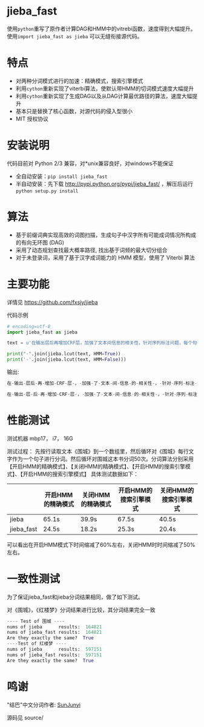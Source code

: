 jieba_fast
========
使用`python`重写了原作者计算DAG和HMM中的vitrebi函数，速度得到大幅提升。
使用`import jieba_fast as jieba` 可以无缝衔接源代码。

特点
========
* 对两种分词模式进行的加速：精确模式，搜索引擎模式
* 利用`cython`重新实现了viterbi算法，使默认带HMM的切词模式速度大幅提升
* 利用`cython`重新实现了生成DAG以及从DAG计算最优路径的算法，速度大幅提升
* 基本只是替换了核心函数，对源代码的侵入型很小
* MIT 授权协议




安装说明
=======

代码目前对 Python 2/3 兼容，对*unix兼容良好，对windows不能保证

* 全自动安装：`pip install jieba_fast`
* 半自动安装：先下载 http://pypi.python.org/pypi/jieba_fast/ ，解压后运行 `python setup.py install`




算法
========

* 基于前缀词典实现高效的词图扫描，生成句子中汉字所有可能成词情况所构成的有向无环图 (DAG)
* 采用了动态规划查找最大概率路径, 找出基于词频的最大切分组合
* 对于未登录词，采用了基于汉字成词能力的 HMM 模型，使用了 Viterbi 算法




主要功能
=======

详情见 https://github.com/fxsjy/jieba


代码示例

```python
# encoding=utf-8
import jieba_fast as jieba

text = u'在输出层后再增加CRF层，加强了文本间信息的相关性，针对序列标注问题，每个句子的每个词都有一个标注结果，对句子中第i个词进行高维特征的抽取，通过学习特征到标注结果的映射，可以得到特征到任>      意标签的概率，通过这些概率，得到最优序列结果'

print("-".join(jieba.lcut(text, HMM=True))
print('-'.join(jieba.lcut(text, HMM=False)))

```

输出:

```python
在-输出-层后-再-增加-CRF-层-，-加强-了-文本-间-信息-的-相关性-，-针对-序列-标注-问题-，-每个-句子-的-每个-词-都-有-一个-标注-结果-，-对-句子-中-第-i-个-词-进行-高维-特征-的-抽取-，-通过-学习-特征-到-标注-结果-的-映射-，-可以-得到-特征-到-任意-标签-的-概率-，-通过-这些-概率-，-得到-最优-序列-结果
```

```python
在-输出-层-后-再-增加-CRF-层-，-加强-了-文本-间-信息-的-相关性-，-针对-序列-标注-问题-，-每个-句子-的-每个-词-都-有-一个-标注-结果-，-对-句子-中-第-i-个-词-进行-高维-特征-的-抽取-，-通过-学习-特征-到-标注-结果-的-映射-，-可以-得到-特征-到-任意-标签-的-概率-，-通过-这些-概率-，-得到-最优-序列-结果
```




性能测试
=======
测试机器 mbp17， i7， 16G

测试过程：
先按行读取文本《围城》到一个数组里，然后循环对《围城》每行文字作为一个句子进行分词。然后循环对围城这本书分词50次。分词算法分别采用【开启HMM的精确模式】、【关闭HMM的精确模式】、【开启HMM的搜索引擎模式】、【开启HMM的搜索引擎模式】
具体测试数据如下：


|            | 开启HMM的精确模式 | 关闭HMM的精确模式 | 开启HMM的搜索引擎模式 | 关闭HMM的搜索引擎模式 |
| ---------- | ---------- | ---------- | ------------ | ------------ |
| jieba      | 65.1s      | 39.9s      | 67.5s        | 40.5s        |
| jieba_fast | 24.5s      | 18.2s      | 25.3s        | 20.4s        |

可以看出在开启HMM模式下时间缩减了60%左右，关闭HMM时时间缩减了50%左右。



 一致性测试
======

为了保证jieba_fast和jieba分词结果相同，做了如下测试。

对《围城》，《红楼梦》分词结果进行比较，其分词结果完全一致

```python
---- Test of 围城 ----
nums of jieba      results:  164821
nums of jieba_fast results:  164821
Are they exactly the same?  True
----Test of 红楼梦 ----
nums of jieba      results:  597151
nums of jieba_fast results:  597151
Are they exactly the same?  True
```



鸣谢
======

"结巴"中文分词作者: [SunJunyi](https://github.com/fxsjy)

源码见 source/
